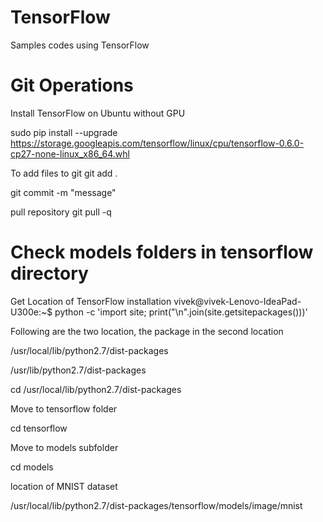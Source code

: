 # TensorFlow
Samples codes using TensorFlow

Git Operations
==============
Install TensorFlow on Ubuntu without GPU

sudo pip install --upgrade https://storage.googleapis.com/tensorflow/linux/cpu/tensorflow-0.6.0-cp27-none-linux_x86_64.whl

To add files to git
git add .

git commit -m "message"

pull repository
git pull -q

Check models folders in tensorflow directory
============================================

Get Location of TensorFlow installation
vivek@vivek-Lenovo-IdeaPad-U300e:~$ python -c 'import site; print("\n".join(site.getsitepackages()))'

Following are the two location, the package in the second location

/usr/local/lib/python2.7/dist-packages

/usr/lib/python2.7/dist-packages

cd /usr/local/lib/python2.7/dist-packages

Move to tensorflow folder

cd tensorflow

Move to models subfolder

cd models

location of MNIST dataset

/usr/local/lib/python2.7/dist-packages/tensorflow/models/image/mnist











